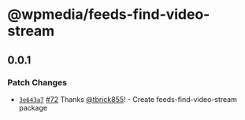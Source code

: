# @wpmedia/feeds-find-video-stream

## 0.0.1

### Patch Changes

- [`3e643a7`](https://github.com/WPMedia/feed-components/commit/3e643a79d3b6186daca8161317f2d754b9ff5bd9) [#72](https://github.com/WPMedia/feed-components/pull/72) Thanks [@tbrick855](https://github.com/tbrick855)! - Create feeds-find-video-stream package
